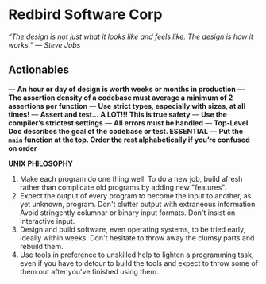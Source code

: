 # Redbird Software Corp
_“The design is not just what it looks like and feels like. The design is how it works.” — Steve Jobs_
## **Actionables**
— **An hour or day of design is worth weeks or months in production**
— **The assertion density of a codebase must average a minimum of 2 assertions per function**
— **Use strict types, especially with sizes, at all times!**
— **Assert and test… A LOT!!! This is true safety**
— **Use the compiler’s strictest settings**
— **All errors must be handled**
— **Top-Level Doc describes the goal of the codebase or test. ESSENTIAL**
— **Put the `main` function at the top. Order the rest alphabetically if you’re confused on order**


**UNIX PHILOSOPHY**
1. Make each program do one thing well. To do a new job, build afresh rather than complicate old programs by adding new "features".
2. Expect the output of every program to become the input to another, as yet unknown, program. Don't clutter output with extraneous information. Avoid stringently columnar or binary input formats. Don't insist on interactive input.
3. Design and build software, even operating systems, to be tried early, ideally within weeks. Don't hesitate to throw away the clumsy parts and rebuild them.
4. Use tools in preference to unskilled help to lighten a programming task, even if you have to detour to build the tools and expect to throw some of them out after you've finished using them.
